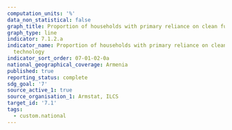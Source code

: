 ```yaml
---
computation_units: '%'
data_non_statistical: false
graph_title: Proportion of households with primary reliance on clean fuels and technology
graph_type: line
indicator: 7.1.2.a
indicator_name: Proportion of households with primary reliance on clean fuels and
  technology
indicator_sort_order: 07-01-02-0a
national_geographical_coverage: Armenia
published: true
reporting_status: complete
sdg_goal: '7'
source_active_1: true
source_organisation_1: Armstat, ILCS
target_id: '7.1'
tags:
  - custom.national
---
```

